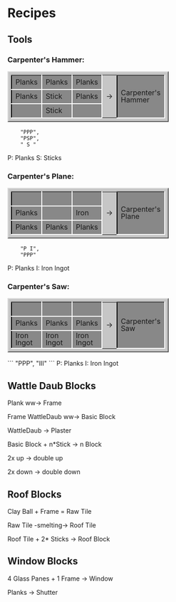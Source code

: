 # Recipes #

## Tools ##

### Carpenter's Hammer: ###

<style>
  .raised { border-style:ridged; background: #888888; border: 2px solid; line-height:1; border-color: #444 #fff #fff #000; width: 32px; height:32px; }
  .recipe { background-color:#c6c6c6; border: 2px solid; border-color: #ddd #555 #555 #ddd; padding: 6px; width: fit-content; }
</style>
<table class="recipe">
    <tr>
        <td class="raised">Planks</td><td class="raised">Planks</td><td class="raised">Planks</td><td rowspan="3">-></td><td rowspan="3" class="raised">Carpenter's Hammer</td>
</tr><tr>
        <td class="raised">Planks</td><td class="raised">Stick</td><td class="raised">Planks</td>
</tr><tr>
        <td class="raised"></td><td class="raised">Stick</td><td class="raised"></td>
    </tr>
</table>

```
    "PPP",
    "PSP",
    " S "
```

P: Planks
S: Sticks

### Carpenter's Plane: ###

<table class="recipe">
    <tr>
        <td class="raised"></td><td class="raised"></td><td class="raised"></td><td rowspan="3">-></td><td rowspan="3" class="raised">Carpenter's Plane</td>
</tr><tr>
        <td class="raised">Planks</td><td class="raised"></td><td class="raised">Iron</td>
</tr><tr>
        <td class="raised">Planks</td><td class="raised">Planks</td><td class="raised">Planks</td>
    </tr>
</table>

```
    "P I",
    "PPP"
```

P: Planks
I: Iron Ingot

### Carpenter's Saw: ###
<table class="recipe">
    <tr>
        <td class="raised"></td><td class="raised"></td><td class="raised"></td><td rowspan="3">-></td><td rowspan="3" class="raised">Carpenter's Saw</td>
</tr><tr>
        <td class="raised">Planks</td><td class="raised">Planks</td><td class="raised">Planks</td>
</tr><tr>
        <td class="raised">Iron Ingot</td><td class="raised">Iron Ingot</td><td class="raised">Iron Ingot</td>
    </tr>
</table>
```
    "PPP",
    "III"
```
P: Planks
I: Iron Ingot

## Wattle Daub Blocks ##

Plank ww-> Frame

Frame WattleDaub ww-> Basic Block

WattleDaub -> Plaster

Basic Block + n*Stick -> n Block

2x up -> double up

2x down -> double down


## Roof Blocks ##

Clay Ball + Frame = Raw Tile

Raw Tile -smelting-> Roof Tile

Roof Tile + 2* Sticks -> Roof Block

## Window Blocks ##

4 Glass Panes + 1 Frame -> Window

Planks -> Shutter
